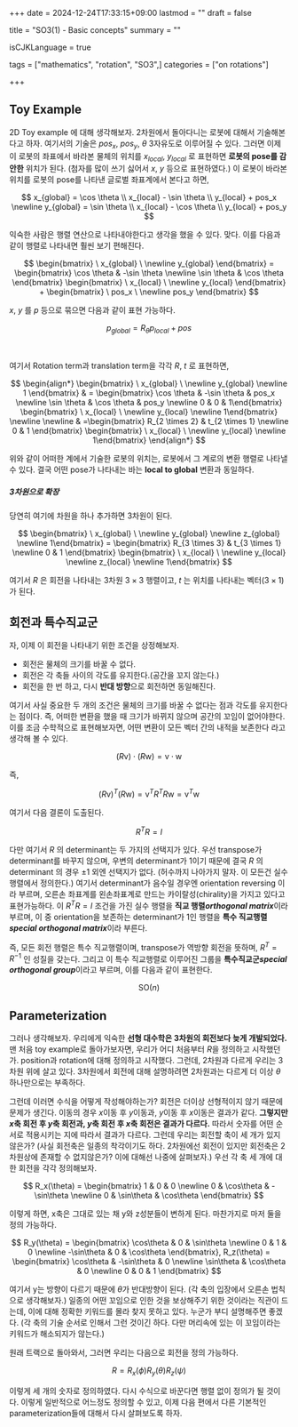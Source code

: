 +++
date = 2024-12-24T17:33:15+09:00
lastmod = ""
draft = false

title = "SO3(1) - Basic concepts"
summary = ""

isCJKLanguage = true

tags = ["mathematics", "rotation", "SO3",]
categories = ["on rotations"]

+++

## Toy Example

2D Toy example 에 대해 생각해보자. 2차원에서 돌아다니는 로봇에 대해서 기술해본다고 하자. 여기서의 기술은 $pos_x,$ $pos_y,$ $\theta$ 3자유도로 이루어질 수 있다. 그러면 이제 이 로봇의 좌표에서 바라본 물체의 위치를 $x_{local} ,$ $y_{local}$ 로 표현하면 **로봇의 pose를 감안한** 위치가 된다. (첨자를 많이 쓰기 싫어서 $x$, $y$ 등으로 표현하였다.) 이 로봇이 바라본 위치를 로봇의 pose를 나타낸 글로벌 좌표계에서 본다고 하면,

$$
x_{global} = \cos \theta \\ x_{local} - \sin \theta \\ y_{local} + pos_x
\newline
y_{global} = \sin \theta \\ x_{local} - \cos \theta \\ y_{local} + pos_y
$$

익숙한 사람은 행렬 연산으로 나타내야한다고 생각을 했을 수 있다. 맞다. 이를 다음과 같이 행렬로 나타내면 훨씬 보기 편해진다.

$$
\begin{bmatrix} \ x_{global} \ \newline y_{global} \end{bmatrix} = 
\begin{bmatrix} \cos \theta & -\sin \theta \newline  \sin \theta & \cos \theta \end{bmatrix}
\begin{bmatrix} \ x_{local} \ \newline y_{local} \end{bmatrix} +
\begin{bmatrix} \ pos_x \ \newline pos_y \end{bmatrix}
$$

$x$, $y$ 를 $p$ 등으로 묶으면 다음과 같이 표현 가능하다.

$$
p_{global} = R_\theta p_{local} + pos
$$

&nbsp;

여기서 Rotation term과 translation term을 각각 $R$, $t$ 로 표현하면,

$$
\begin{align*}
\begin{bmatrix} \ x_{global} \ \newline y_{global} \newline 1 \end{bmatrix}
& = \begin{bmatrix} \cos \theta & -\sin \theta & pos_x \newline  \sin \theta & \cos \theta & pos_y \newline 0 & 0 & 1\end{bmatrix}
\begin{bmatrix} \ x_{local} \ \newline y_{local} \newline  1\end{bmatrix}
\newline
\newline
& =\begin{bmatrix} R_{2 \times 2} & t_{2 \times 1} \newline 0 & 1 \end{bmatrix}
\begin{bmatrix} \ x_{local} \ \newline y_{local} \newline  1\end{bmatrix}
\end{align*}
$$

위와 같이 어떠한 계에서 기술한 로봇의 위치는, 로봇에서 그 계로의 변환 행렬로 나타낼 수 있다. 결국 어떤 pose가 나타내는 바는 **local to global** 변환과 동일하다.

##### 3차원으로 확장

당연히 여기에 차원을 하나 추가하면 3차원이 된다.

$$
\begin{bmatrix} \ x_{global} \ \newline y_{global} \newline z_{global} \newline 1\end{bmatrix} = 
\begin{bmatrix} R_{3 \times 3} & t_{3 \times 1} \newline 0 & 1 \end{bmatrix}
\begin{bmatrix} \ x_{local} \ \newline y_{local} \newline z_{local} \newline  1\end{bmatrix}
$$

여기서 $R$ 은 회전을 나타내는 3차원 $3\times 3$ 행렬이고, $t$ 는 위치를 나타내는 벡터($3 \times 1$) 가 된다. 

## 회전과 특수직교군

자, 이제 이 회전을 나타내기 위한 조건을 상정해보자.

- 회전은 물체의 크기를 바꿀 수 없다.
- 회전은 각 축들 사이의 각도를 유지한다.(공간을 꼬지 않는다.)
- 회전을 한 번 하고, 다시 **반대 방향**으로 회전하면 동일해진다.

여기서 사실 중요한 두 개의 조건은 물체의 크기를 바꿀 수 없다는 점과 각도를 유지한다는 점이다. 즉, 어떠한 변환을 했을 때 크기가 바뀌지 않으며 공간의 꼬임이 없어야한다. 이를 조금 수학적으로 표현해보자면, 어떤 변환이 모든 벡터 간의 내적을 보존한다 라고 생각해 볼 수 있다. 

$$
(R\mathrm v)\cdot(R \mathrm w) = \mathrm v \cdot \mathrm w
$$

즉,

$$
(R\mathrm v)^T (R \mathrm w) = \mathrm v ^T R^T R \mathrm w = \mathrm v^T \mathrm w
$$

여기서 다음 결론이 도출된다.

$$
R^T R = I
$$

다만 여기서 $R$ 의 determinant는 두 가지의 선택지가 있다. 우선 transpose가 determinant를 바꾸지 않으며, 우변의 determinant가 1이기 때문에 결국  $R$ 의 determinant 의 경우 $\pm 1$ 외엔 선택지가 없다. (허수까지 나아가지 말자. 이 모든건 실수행렬에서 정의한다.) 여기서 determinant가 음수일 경우엔 orientation reversing 이라 부르며, 오른손 좌표계를 왼손좌표계로 만드는 카이랄성(chirality)을 가지고 있다고 표현가능하다. 이 $R^T R = I$ 조건을 가진 실수 행렬을 **직교 행렬*orthogonal matrix***이라 부르며, 이 중 orientation을 보존하는 determinant가 1인 행렬을 **특수 직교행렬*special orthogonal matrix***이라 부른다.

즉, 모든 회전 행렬은 특수 직교행렬이며, transpose가 역방향 회전을 뜻하며, $R^T = R^{-1}$ 인 성질을 갖는다. 그리고 이 특수 직교행렬로 이루어진 그룹을 **특수직교군*special orthogonal group***이라고 부르며, 이를 다음과 같이 표현한다.

$$
\mathrm {SO}(n)
$$

## Parameterization

그러나 생각해보자. 우리에게 익숙한 **선형 대수학은 3차원의 회전보다 늦게 개발되었다.** 맨 처음 toy example로 돌아가보자면, 우리가 어디 처음부터 $R$을 정의하고 시작했던가. position과 rotation에 대해 정의하고 시작했다. 그런데, 2차원과 다르게 우리는 3차원 위에 살고 있다. 3차원에서 회전에 대해 설명하려면 2차원과는 다르게 더 이상 $\theta$ 하나만으로는 부족하다.

그런데 이러면 수식을 어떻게 작성해야하는가? 회전은 더이상 선형적이지 않기 때문에 문제가 생긴다. 이동의 경우 $x$이동 후 $y$이동과, $y$이동 후 $x$이동은 결과가 같다. **그렇지만 $x$축 회전 후 $y$축 회전과, $y$축 회전 후 $x$축 회전은 결과가 다르다.** 따라서 숫자를 어떤 순서로 적용시키는 지에 따라서 결과가 다르다. 그런데 우리는 회전할 축이 세 개가 있지 않은가? (사실 회전축은 일종의 착각이기도 하다. 2차원에선 회전이 있지만 회전축은 2차원상에 존재할 수 없지않은가? 이에 대해선 나중에 살펴보자.) 우선 각 축 세 개에 대한 회전을 각각 정의해보자.

$$
R_x(\theta) = \begin{bmatrix}
1 & 0 & 0 \newline
0 & \cos\theta & -\sin\theta \newline
0 & \sin\theta & \cos\theta
\end{bmatrix}
$$

이렇게 하면, x축은 그대로 있는 채 y와 z성분들이 변하게 된다. 마찬가지로 마저 둘을 정의 가능하다.

$$
R_y(\theta) = \begin{bmatrix}
\cos\theta & 0 & \sin\theta \newline
0 & 1 & 0 \newline
-\sin\theta & 0 & \cos\theta
\end{bmatrix},
R_z(\theta) = \begin{bmatrix}
\cos\theta & -\sin\theta & 0 \newline
\sin\theta & \cos\theta & 0 \newline
0 & 0 & 1
\end{bmatrix}
$$

여기서 y는 방향이 다르기 때문에 $\theta$가 반대방향이 된다. (각 축의 입장에서 오른손 법칙으로 생각해보자.) 일종의 어떤 꼬임으로 인한 것을 보상해주기 위한 것이라는 직관이 드는데, 이에 대해 정확한 키워드를 몰라 찾지 못하고 있다. 누군가 부디 설명해주면 좋겠다. (각 축의 기술 순서로 인해서 그런 것이긴 하다. 다만 머리속에 있는 이 꼬임이라는 키워드가 해소되지가 않는다.)

원래 트랙으로 돌아와서, 그러면 우리는 다음으로 회전을 정의 가능하다.

$$
R = R_x(\phi) R_y(\theta) R_z(\psi)
$$

이렇게 세 개의 숫자로 정의하였다. 다시 수식으로 바꾼다면 행렬 없이 정의가 될 것이다. 이렇게 일반적으로 어느정도 정의할 수 있고, 이제 다음 편에서 다른 기본적인 parameterization들에 대해서 다시 살펴보도록 하자.